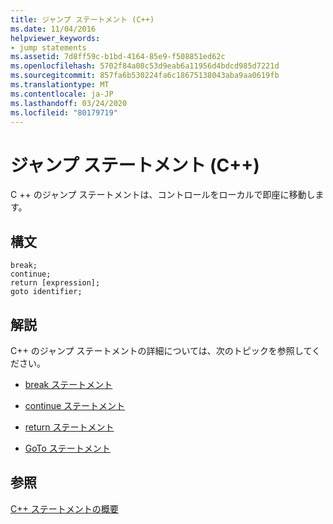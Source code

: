 ```yaml
---
title: ジャンプ ステートメント (C++)
ms.date: 11/04/2016
helpviewer_keywords:
- jump statements
ms.assetid: 7d8ff59c-b1bd-4164-85e9-f508851ed62c
ms.openlocfilehash: 5702f84a08c53d9eab6a11956d4bdcd985d7221d
ms.sourcegitcommit: 857fa6b530224fa6c18675138043aba9aa0619fb
ms.translationtype: MT
ms.contentlocale: ja-JP
ms.lasthandoff: 03/24/2020
ms.locfileid: "80179719"
---
```

# <a name="jump-statements-c"></a>ジャンプ ステートメント (C++)

C ++ のジャンプ ステートメントは、コントロールをローカルで即座に移動します。

## <a name="syntax"></a>構文

```
break;
continue;
return [expression];
goto identifier;
```

## <a name="remarks"></a>解説

C++ のジャンプ ステートメントの詳細については、次のトピックを参照してください。

- [break ステートメント](../cpp/break-statement-cpp.md)

- [continue ステートメント](../cpp/continue-statement-cpp.md)

- [return ステートメント](../cpp/return-statement-cpp.md)

- [GoTo ステートメント](../cpp/goto-statement-cpp.md)

## <a name="see-also"></a>参照

[C++ ステートメントの概要](../cpp/overview-of-cpp-statements.md)
